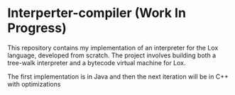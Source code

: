 # Interperter-compiler (Work In Progress)

This repository contains my implementation of an interpreter for the Lox language, developed from scratch. The project involves building both a tree-walk interpreter and a bytecode virtual machine for Lox.

The first implementation is in Java and then the next iteration will be in C++ with optimizations
